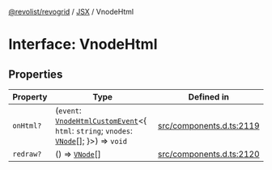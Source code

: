 [@revolist/revogrid](README.md) / [JSX](Namespace.JSX.md) / VnodeHtml

# Interface: VnodeHtml

## Properties

| Property | Type | Defined in |
| ------ | ------ | ------ |
| `onHtml?` | (`event`: [`VnodeHtmlCustomEvent`](Interface.VnodeHtmlCustomEvent.md)\<\{ `html`: `string`; `vnodes`: [`VNode`](Interface.VNode.md)[]; \}\>) => `void` | [src/components.d.ts:2119](https://github.com/revolist/revogrid/blob/786bfc578aeb724125d022c69d878eb830c54a23/src/components.d.ts#L2119) |
| `redraw?` | () => [`VNode`](Interface.VNode.md)[] | [src/components.d.ts:2120](https://github.com/revolist/revogrid/blob/786bfc578aeb724125d022c69d878eb830c54a23/src/components.d.ts#L2120) |
